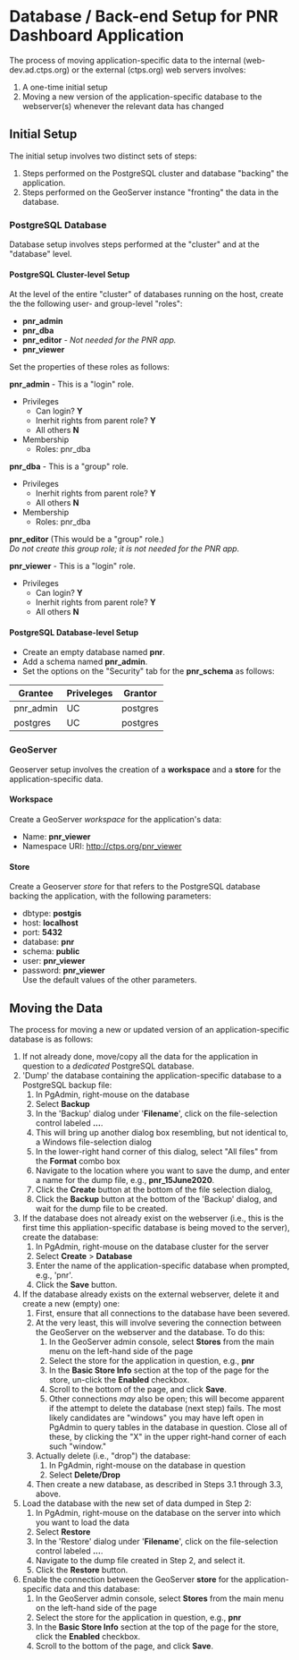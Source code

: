 # Database / Back-end Setup for PNR Dashboard Application
The process of moving application-specific data to the internal (web-dev.ad.ctps.org)
or the external (ctps.org) web servers involves:
1. A one-time initial setup
2. Moving a new version of the application-specific database to the webserver(s)
whenever the relevant data has changed

## Initial Setup
The initial setup involves two distinct sets of steps:
1. Steps performed on the PostgreSQL cluster and database "backing" the application.
2. Steps performed on the GeoServer instance "fronting" the data in the database.

### PostgreSQL Database
Database setup involves steps performed at the "cluster" and at the "database" level.

#### PostgreSQL Cluster-level Setup
At the level of the entire "cluster" of databases running on the host,
create the the following user- and group-level "roles":  
* __pnr_admin__
* __pnr_dba__
* __pnr_editor__ - _Not needed for the PNR app._
* __pnr_viewer__

Set the properties of these roles as follows:

__pnr_admin__  - This is a "login" role.  
* Privileges
    * Can login? __Y__
    * Inerhit rights from parent role? __Y__
    * All others __N__
* Membership
    * Roles: pnr_dba

__pnr_dba__  - This is a "group" role.  
* Privileges
    * Inerhit rights from parent role? __Y__
    * All others __N__
* Membership
    * Roles: pnr_dba

__pnr_editor__  \(This would be a "group" role.\)    
_Do not create this group role; it is not needed for the PNR app._

__pnr_viewer__ - This is a "login" role.  
* Privileges  
    * Can login? __Y__
    * Inerhit rights from parent role? __Y__
    * All others __N__

#### PostgreSQL Database-level Setup
* Create an empty database named __pnr__.
* Add a schema named __pnr_admin__.
* Set the options on the "Security" tab for the __pnr_schema__ as follows:  

| Grantee   | Priveleges | Grantor  |
|-----------|------------|----------|
| pnr_admin | UC         | postgres |
| postgres  | UC         | postgres |


### GeoServer
Geoserver setup involves the creation of a __workspace__ and a __store__
for the application-specific data.

#### Workspace
Create a GeoServer _workspace_ for the application's data:  
* Name: __pnr_viewer__
* Namespace URI: http://ctps.org/pnr_viewer

#### Store
Create a Geoserver _store_ for that refers to the PostgreSQL database backing the application,
with the following parameters:  
* dbtype: __postgis__  
* host: __localhost__  
* port: __5432__
* database: __pnr__  
* schema: __public__  
* user: __pnr_viewer__  
* password: __pnr_viewer__    
Use the default values of the other parameters.

## Moving the Data
The process for moving a new or updated version of an application-specific database is as follows:
1. If not already done, move/copy all the data for the application in question to a _dedicated_ PostgreSQL database.
2. 'Dump' the database containing the application-specific database to a PostgreSQL backup file:
    1. In PgAdmin, right-mouse on the database
    2. Select __Backup__
    3. In the 'Backup' dialog under '__Filename__', click on the file-selection control labeled __...__.
    4. This will bring up another dialog box resembling, but not identical to, a Windows file-selection dialog
    5. In the lower-right hand corner of this dialog, select "All files" from the __Format__ combo box
    6. Navigate to the location where you want to save the dump, and enter a name for the dump file, e.g., __pnr_15June2020__.
    7. Click the __Create__ button at the bottom of the file selection dialog, 
    8. Click the __Backup__ button at the bottom of the 'Backup' dialog, and wait for the dump file to be created.
3. If the database does not already exist on the webserver (i.e., this is the first time this
appliation-specific database is being moved to the server), create the database:
    1. In PgAdmin, right-mouse on the database cluster for the server
    2. Select __Create__ > __Database__
    3. Enter the name of the application-specific database when prompted, e.g., 'pnr'.
    4. Click the __Save__ button.
4. If the database already exists on the external webserver, delete it and create a new \(empty\) one:
    1. First, ensure that all connections to the database have been severed.
    2. At the very least, this will involve severing the connection between the GeoServer on the webserver and the database. To do this:
        1. In the GeoServer admin console, select __Stores__ from the main menu on the left-hand side of the page
        2. Select the store for the application in question, e.g., __pnr__
        3. In the __Basic Store Info__ section at the top of the page for the store, un-click the __Enabled__ checkbox.
        4. Scroll to the bottom of the page, and click __Save__.
        5. Other connections _may_ also be open; this will become apparent if the attempt to delete the database \(next step\) fails. The most likely candidates are "windows" you may have left open in PgAdmin to query tables in the database in question. Close all of these, by clicking the "X" in the upper right-hand corner of each such "window."
    3. Actually delete (i.e., "drop") the database:
       1. In PgAdmin, right-mouse on the database in question
       2. Select __Delete/Drop__
    4. Then create a new database, as described in Steps 3.1 through 3.3, above.
5. Load the database with the new set of data dumped in Step 2:
    1. In PgAdmin, right-mouse on the database on the server into which you want to load the data
    2. Select __Restore__
    3. In the 'Restore' dialog under '__Filename__', click on the file-selection control labeled __...__.
    4. Navigate to the dump file created in Step 2, and select it.
    5. Click the __Restore__ button.
6. Enable the connection between the GeoServer __store__ for the application-specific data and this database:
    1. In the GeoServer admin console, select __Stores__ from the main menu on the left-hand side of the page
    2. Select the store for the application in question, e.g., __pnr__
    3. In the __Basic Store Info__ section at the top of the page for the store, click the __Enabled__ checkbox.
    4. Scroll to the bottom of the page, and click __Save__.
